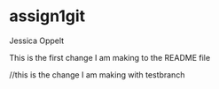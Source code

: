 # assign1git
Jessica Oppelt

This is the first change I am making to the README file

//this is the change I am making with testbranch